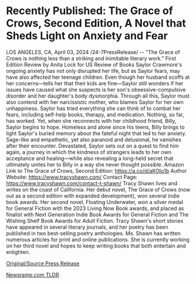 # Recently Published: The Grace of Crows, Second Edition, A Novel that Sheds Light on Anxiety and Fear

LOS ANGELES, CA, April 03, 2024 /24-7PressRelease/ -- "The Grace of Crows is nothing less than a striking and inimitable literary work." First Edition Review by Anita Lock for US Review of Books  Saylor Crawmore's ongoing anxiety has not only disrupted her life, but as Saylor fears, may have also affected her teenage children. Even though her husband scoffs at her concerns—tells her that their kids are fine—Saylor still wonders if her issues have caused what she suspects is her son's obsessive-compulsive disorder and her daughter's body dysmorphia. Through all this, Saylor must also contend with her narcissistic mother, who blames Saylor for her own unhappiness.   Saylor has tried everything she can think of to combat her fears, including self-help books, therapy, and medication. Nothing, so far, has worked. Yet, when she reconnects with her childhood friend, Billy, Saylor begins to hope. Homeless and alone since his teens, Billy brings to light Saylor's buried memory about the fateful night that led to her anxiety. Sage-like and empathetic, yet also paranoid and delusional, he vanishes after their encounter. Devastated, Saylor sets out on a quest to find him again, a journey in which the kindness of strangers leads to her own acceptance and healing—while also revealing a long-held secret that ultimately unites her to Billy in a way she never thought possible.   Amazon Link to The Grace of Crows, Second Edition: https://a.co/d/aKOlu1b Author Website: https://www.tracyshawn.com/ Contact Page: https://www.tracyshawn.com/contact-t-shawn/  Tracy Shawn lives and writes on the coast of California. Her debut novel, The Grace of Crows (now out as a second edition with expanded development), won several indie book awards. Her second novel, Floating Underwater, won a silver medal for General Fiction with the 2023 Living Now Book awards, and placed as finalist with Next Generation Indie Book Awards for General Fiction and The Wishing Shelf Book Awards for Adult Fiction. Tracy Shawn's short stories have appeared in several literary journals, and her poetry has been published in two best-selling poetry anthologies. Ms. Shawn has written numerous articles for print and online publications. She is currently working on her third novel and hopes to keep writing books that both entertain and enlighten. 

[Original/Source Press Release](https://www.24-7pressrelease.com/press-release/509770/recently-published-the-grace-of-crows-second-edition-a-novel-that-sheds-light-on-anxiety-and-fear) 

[Newsramp.com TLDR](https://newsramp.com/None) 